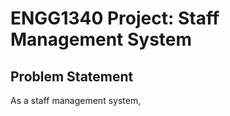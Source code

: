 # ENGG1340 Project: Staff Management System
## **Problem Statement**
As a staff management system, 
 
